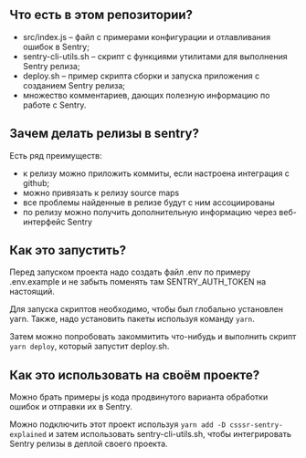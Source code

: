 ## Что есть в этом репозитории?

- src/index.js – файл с примерами конфигурации и отлавливания ошибок в Sentry;
- sentry-cli-utils.sh – скрипт с функциями утилитами для выполнения Sentry релиза;
- deploy.sh – пример скрипта сборки и запуска приложения с созданием Sentry релиза;
- множество комментариев, дающих полезную информацию по работе с Sentry.

## Зачем делать релизы в sentry?

Есть ряд преимуществ:
- к релизу можно приложить коммиты, если настроена интеграция с github;
- можно привязать к релизу source maps
- все проблемы найденные в релизе будут с ним ассоциированы
- по релизу можно получить дополнительную информацию через веб-интерфейс Sentry

## Как это запустить?

Перед запуском проекта надо создать файл .env по примеру .env.example и не забыть поменять там SENTRY_AUTH_TOKEN на настоящий.

Для запуска скриптов необходимо, чтобы был глобально установлен yarn. Также, надо установить пакеты используя команду `yarn`.

Затем можно попробовать закоммитить что-нибудь и выполнить скрипт `yarn deploy`, который запустит deploy.sh.

## Как это использовать на своём проекте?

Можно брать примеры js кода продвинутого варианта обработки ошибок и отправки их в Sentry.

Можно подключить этот проект используя `yarn add -D csssr-sentry-explained` и затем использовать sentry-cli-utils.sh, чтобы интегрировать Sentry релизы в деплой своего проекта.

